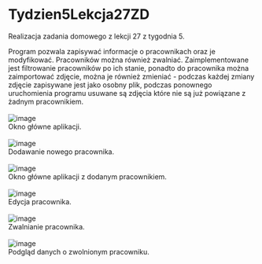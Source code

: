 # Tydzien5Lekcja27ZD
Realizacja zadania domowego z lekcji 27 z tygodnia 5.

Program pozwala zapisywać informacje o pracownikach oraz je modyfikować. Pracowników można również zwalniać. Zaimplementowane jest filtrowanie pracowników po ich stanie, ponadto do pracownika można zaimportować zdjęcie, można je również zmieniać - podczas każdej zmiany zdjęcie zapisywane jest jako osobny plik, podczas ponownego uruchomienia programu usuwane są zdjęcia które nie są już powiązane z żadnym pracownikiem.
<br><br>
![image](https://github.com/sebastianmarcinkowski/Tydzien5Lekcja27ZD/assets/67584883/706a9f85-86ad-49f4-bef8-fe09b795c07e)
<br>
Okno główne aplikacji.
<br><br>
![image](https://github.com/sebastianmarcinkowski/Tydzien5Lekcja27ZD/assets/67584883/aec76f57-feeb-4fc1-a412-a5b7c413fb73)
<br>
Dodawanie nowego pracownika.
<br><br>
![image](https://github.com/sebastianmarcinkowski/Tydzien5Lekcja27ZD/assets/67584883/04d87b7d-f79f-4121-9073-bc4786c69f7a)
<br>
Okno główne aplikacji z dodanym pracownikiem.
<br><br>
![image](https://github.com/sebastianmarcinkowski/Tydzien5Lekcja27ZD/assets/67584883/8449a292-1ffb-40a6-b048-b938f892d68b)
<br>
Edycja pracownika.
<br><br>
![image](https://github.com/sebastianmarcinkowski/Tydzien5Lekcja27ZD/assets/67584883/689cb6b7-8c5b-4afc-ab3b-a3ff5e975068)
<br>
Zwalnianie pracownika.
<br><br>
![image](https://github.com/sebastianmarcinkowski/Tydzien5Lekcja27ZD/assets/67584883/62b96968-5006-4b72-8499-880ad4059544)
<br>
Podgląd danych o zwolnionym pracowniku.
